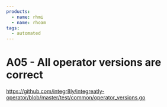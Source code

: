 ```yaml
---
products:
  - name: rhmi
  - name: rhoam
tags:
  - automated
---
```


# A05 - All operator versions are correct

https://github.com/integr8ly/integreatly-operator/blob/master/test/common/operator_versions.go
